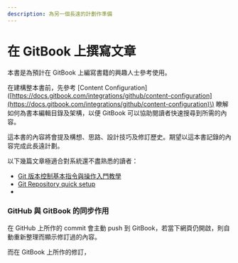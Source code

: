```yaml
---
description: 為另一個長遠的計劃作準備
---
```


# 在 GitBook 上撰寫文章

本書是為預計在 GitBook 上編寫書籍的興趣人士參考使用。

在建構整本書前，先參考 \[Content Configuration\]\([https://docs.gitbook.com/integrations/github/content-configuration](https://docs.gitbook.com/integrations/github/content-configuration)\) 瞭解如何為書本編輯目錄及架構，以便 GitBook 可以協助閱讀者快速搜尋到所需的內容。

這本書的內容將會提及構想、思路、設計技巧及修訂歷史。期望以這本書記錄的內容完成此長遠計劃。

以下幾篇文章極適合對系統還不盡熟悉的讀者：
* [Git 版本控制基本指令與操作入門教學](https://blog.techbridge.cc/2018/01/17/learning-programming-and-coding-with-python-git-and-github-tutorial/)
* [Git Repository quick setup](https://github.com/thomasjao/Control-System)
* 



### GitHub 與 GitBook 的同步作用
在 GitHub 上所作的 commit 會主動 push 到 GitBook，若當下網頁仍開啟，則自動重新整理而顯示修訂過的內容。

而在 GitBook 上所作的修訂，
